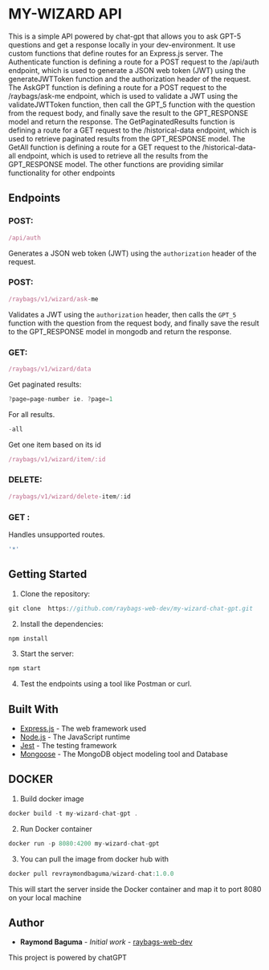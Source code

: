 # MY-WIZARD API

This is a simple API powered by chat-gpt that allows you to ask GPT-5 questions and get a response locally in your dev-environment.
It use custom functions that define routes for an Express.js server. The Authenticate function is defining a route for a POST request to the /api/auth endpoint, which is used to generate a JSON web token (JWT) using the generateJWTToken function and the authorization header of the request. The AskGPT function is defining a route for a POST request to the /raybags/ask-me endpoint, which is used to validate a JWT using the validateJWTToken function, then call the GPT_5 function with the question from the request body, and finally save the result to the GPT_RESPONSE model and return the response. The GetPaginatedResults function is defining a route for a GET request to the /historical-data endpoint, which is used to retrieve paginated results from the GPT_RESPONSE model. The GetAll function is defining a route for a GET request to the /historical-data-all endpoint, which is used to retrieve all the results from the GPT_RESPONSE model. The other functions are providing similar functionality for other endpoints

## Endpoints

### POST:
```javascript
/api/auth
```

Generates a JSON web token (JWT) using the `authorization` header of the request.

### POST:
 ```javascript
 /raybags/v1/wizard/ask-me
 ```

Validates a JWT using the `authorization` header, then calls the `GPT_5` function with the question from the request body, and finally save the result to the GPT_RESPONSE model in mongodb and return the response.

### GET:
```javascript
/raybags/v1/wizard/data
```

 Get paginated results:
```javascript
?page=page-number ie. ?page=1
```

For all results.

```javascript
-all
```

Get one item based on its id
```javascript
/raybags/v1/wizard/item/:id
```

### DELETE:
 ```javascript
 /raybags/v1/wizard/delete-item/:id
 ```

### GET :
Handles unsupported routes.

```javascript
'*'
```
## Getting Started

1. Clone the repository:
```javascript
git clone  https://github.com/raybags-web-dev/my-wizard-chat-gpt.git
```

2. Install the dependencies:
```javascript
npm install
```

3. Start the server:
```javascript
npm start
```

4. Test the endpoints using a tool like Postman or curl.
## Built With

* [Express.js](https://expressjs.com/) - The web framework used
* [Node.js](https://nodejs.org/) - The JavaScript runtime
* [Jest](https://jestjs.io/) - The testing framework
* [Mongoose](https://mongoosejs.com/) - The MongoDB object modeling tool and Database


## DOCKER

1. Build docker image
```javascript
docker build -t my-wizard-chat-gpt .
```

2. Run Docker container
```javascript
docker run -p 8080:4200 my-wizard-chat-gpt
```

3. You can pull the image from docker hub with 
```javascript
docker pull revraymondbaguma/wizard-chat:1.0.0
```

This will start the server inside the Docker container and map it to port 8080 on your local machine

## Author

* **Raymond Baguma** - *Initial work* - [raybags-web-dev](https://github.com/raybags-web-dev?tab=repositories)

This project is powered by chatGPT

